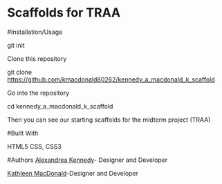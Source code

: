 # Scaffolds for TRAA


#Installation/Usage

git init

Clone this repository

git clone https://github.com/kmacdonald80262/kennedy_a_macdonald_k_scaffold

Go into the repository

cd kennedy_a_macdonald_k_scaffold

Then you can see our starting scaffolds for the midterm project (TRAA)



#Built With

HTML5
CSS, CSS3 





#Authors
[Alexandrea Kennedy](https://github.com/akennedy61891)- Designer and Developer

[Kathleen MacDonald](https://github.com/kmacdonald80262)-Designer and Developer